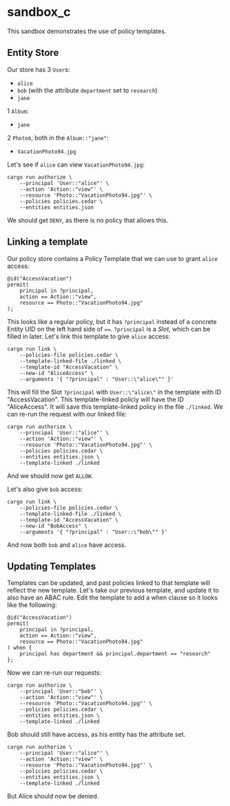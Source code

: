 # sandbox_c

This sandbox demonstrates the use of policy templates.

## Entity Store

Our store has 3 `User`s:
- `alice`
- `bob` (with the attribute `department` set to `research`)
- `jane`

1 `Album`:
- `jane`

2 `Photo`s, both in the `Album::"jane"`:
- `VacationPhoto94.jpg`

Let's see if `alice` can view `VacationPhoto94.jpg`:
```
cargo run authorize \
	--principal 'User::"alice"' \
	--action 'Action::"view"' \
	--resource 'Photo::"VacationPhoto94.jpg"' \
	--policies policies.cedar \
	--entities entities.json
```

We should get `DENY`, as there is no policy that allows this.

## Linking a template

Our policy store contains a Policy Template that we can use to grant `alice` access:
```
@id("AccessVacation")
permit(
    principal in ?principal,
    action == Action::"view",
    resource == Photo::"VacationPhoto94.jpg"
);
```

This looks like a regular policy, but it has `?principal` instead of a concrete Entity UID on the left hand side of `==`.
`?principal` is a *Slot*, which can be filled in later.
Let's link this template to give `alice` access:
```
cargo run link \
	--policies-file policies.cedar \
	--template-linked-file ./linked \
	--template-id "AccessVacation" \
	--new-id "AliceAccess" \
	--arguments '{ "?principal" : "User::\"alice\"" }'
```

This will fill the Slot `?principal` with `User::\"alice\"` in the template with ID "AccessVacation".
This template-linked policiy will have the ID "AliceAccess".
It will save this template-linked policy in the file `./linked`.
We can re-run the request with our linked file:
```
cargo run authorize \
	--principal 'User::"alice"' \
	--action 'Action::"view"' \
	--resource 'Photo::"VacationPhoto94.jpg"' \
	--policies policies.cedar \
	--entities entities.json \
	--template-linked ./linked
```

And we should now get `ALLOW`.

Let's also give `bob` access:
```
cargo run link \
	--policies-file policies.cedar \
	--template-linked-file ./linked \
	--template-id "AccessVacation" \
	--new-id "BobAccess" \
	--arguments '{ "?principal" : "User::\"bob\"" }'
```

And now both `bob` and `alice` have access.


## Updating Templates

Templates can be updated, and past policies linked to that template will reflect the new template.
Let's take our previous template, and update it to also have an ABAC rule.
Edit the template to add a when clause so it looks like the following:
```
@id("AccessVacation")
permit(
	principal in ?principal,
	action == Action::"view",
	resource == Photo::"VacationPhoto94.jpg"
) when {
	principal has department && principal.department == "research"
};
```

Now we can re-run our requests:


```
cargo run authorize \
	--principal 'User::"bob"' \
	--action 'Action::"view"' \
	--resource 'Photo::"VacationPhoto94.jpg"' \
	--policies policies.cedar \
	--entities entities.json \
	--template-linked ./linked
```
Bob should still have access, as his entity has the attribute set.

```
cargo run authorize \
	--principal 'User::"alice"' \
	--action 'Action::"view"' \
	--resource 'Photo::"VacationPhoto94.jpg"' \
	--policies policies.cedar \
	--entities entities.json \
	--template-linked ./linked
```
But Alice should now be denied.
